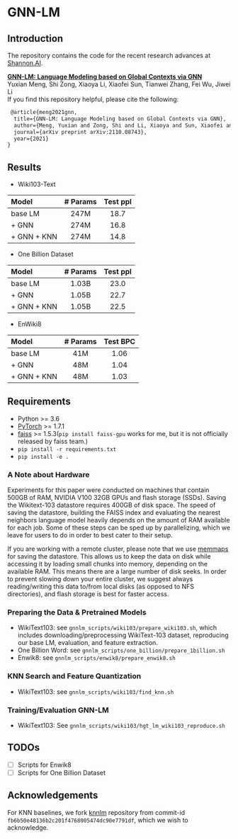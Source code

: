 # GNN-LM
## Introduction
The repository contains the code for the recent research advances at [Shannon.AI](http://www.shannonai.com). 

**[GNN-LM: Language Modeling based on Global Contexts via GNN](https://arxiv.org/pdf/2110.08743.pdf)** <br>
Yuxian Meng, Shi Zong, Xiaoya Li, Xiaofei Sun, Tianwei Zhang, Fei Wu, Jiwei Li<br>
If you find this repository helpful, please cite the following:
```tex 
 @article{meng2021gnn,
  title={GNN-LM: Language Modeling based on Global Contexts via GNN},
  author={Meng, Yuxian and Zong, Shi and Li, Xiaoya and Sun, Xiaofei and Zhang, Tianwei and Wu, Fei and Li, Jiwei},
  journal={arXiv preprint arXiv:2110.08743},
  year={2021}
}
```


## Results
* Wiki103-Text

| Model | # Params | Test ppl |
|:------------|:-----------:|:-----------:|
| base LM | 247M | 18.7 | 
| + GNN | 274M | 16.8 |
| + GNN + KNN | 274M | 14.8 |

* One Billion Dataset

| Model | # Params | Test ppl |
|:------------|:-----------:|:-----------:|
| base LM | 1.03B | 23.0 | 
| + GNN | 1.05B | 22.7 |
| + GNN + KNN | 1.05B | 22.5 |

* EnWiki8

| Model | # Params | Test BPC |
|:------------|:-----------:|:-----------:|
| base LM | 41M | 1.06 | 
| + GNN | 48M | 1.04 |
| + GNN + KNN | 48M | 1.03 |

## Requirements
* Python >= 3.6
* [PyTorch](https://pytorch.org/) >= 1.7.1
* [faiss](https://github.com/facebookresearch/faiss/blob/master/INSTALL.md) >= 1.5.3(`pip install faiss-gpu` works for me, but it is not officially released by faiss team.)
* `pip install -r requirements.txt`
* `pip install -e .`

### A Note about Hardware

Experiments for this paper were conducted on machines that contain 500GB of RAM, NVIDIA V100 32GB GPUs and flash storage (SSDs). Saving the Wikitext-103 datastore requires 400GB of disk space. The speed of saving the datastore, building the FAISS index and evaluating the nearest neighbors language model heavily depends on the amount of RAM available for each job. Some of these steps can be sped up by parallelizing, which we leave for users to do in order to best cater to their setup.

If you are working with a remote cluster, please note that we use [memmaps](https://numpy.org/doc/1.18/reference/generated/numpy.memmap.html) for saving the datastore. This allows us to keep the data on disk while accessing it by loading small chunks into memory, depending on the available RAM. This means there are a large number of disk seeks. In order to prevent slowing down your entire cluster, we suggest always reading/writing this data to/from local disks (as opposed to NFS directories), and flash storage is best for faster access.

### Preparing the Data & Pretrained Models
* WikiText103: see `gnnlm_scripts/wiki103/prepare_wiki103.sh`, which includes downloading/preprocessing WikiText-103 dataset, reproducing our base LM, evaluation, and feature extraction.
* One Billion Word: see `gnnlm_scripts/one_billion/prepare_1billion.sh`
* Enwik8: see `gnnlm_scripts/enwik8/prepare_enwik8.sh`

### KNN Search and Feature Quantization
* WikiText103: see `gnnlm_scripts/wiki103/find_knn.sh`

### Training/Evaluation GNN-LM
* WikiText103: See `gnnlm_scripts/wiki103/hgt_lm_wiki103_reproduce.sh`

## TODOs
- [ ] Scripts for Enwik8
- [ ] Scripts for One Billion Dataset

## Acknowledgements
For KNN baselines, we fork [knnlm](https://github.com/urvashik/knnlm) repository from commit-id `fb6b50e48136b2c201f4768005474dc90e7791df`, which we wish to acknowledge. 
